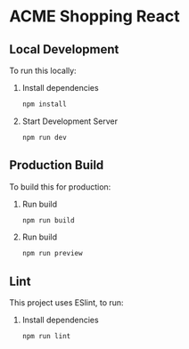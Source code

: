 # ACME Shopping React

## Local Development

To run this locally: 

1. Install dependencies
    ```bash
   npm install
    ```

2. Start Development Server
    ```bash
   npm run dev
    ```

## Production Build

To build this for production:

1. Run build
    ```bash
   npm run build
    ```
2. Run build
    ```bash
   npm run preview
    ```

## Lint

This project uses ESlint, to run:

1. Install dependencies
    ```bash
   npm run lint
    ```
